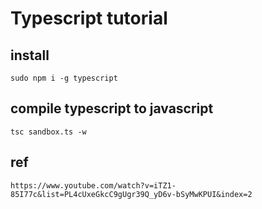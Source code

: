 # Typescript tutorial

## install
    sudo npm i -g typescript

## compile typescript to javascript
    tsc sandbox.ts -w

## ref
    https://www.youtube.com/watch?v=iTZ1-85I77c&list=PL4cUxeGkcC9gUgr39Q_yD6v-bSyMwKPUI&index=2